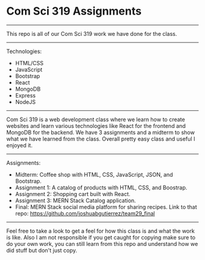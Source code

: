 # Com Sci 319 Assignments
_________________________

This repo is all of our Com Sci 319 work we have done for the class.
_________________________ 

Technologies:
- HTML/CSS
- JavaScript
- Bootstrap
- React
- MongoDB
- Express
- NodeJS
 _________________________

Com Sci 319 is a web development class where we learn how to create websites and learn various technologies like React for the frontend and MongoDB for the backend. We have 3 assignments and a midterm to show what we have learned from the class. Overall pretty easy class and useful I enjoyed it. 

_________________________

Assignments:
- Midterm: Coffee shop with HTML, CSS, JavaScript, JSON, and Bootstrap.
- Assignment 1: A catalog of products with HTML, CSS, and Boostrap.
- Assignment 2: Shopping cart built with React.
- Assignment 3: MERN Stack Catalog application.
- Final: MERN Stack social media platform for sharing recipes. Link to that repo: https://github.com/joshuabgutierrez/team29_final
_________________________

Feel free to take a look to get a feel for how this class is and what the work is like. Also I am not responsible if you get caught for copying make sure to do your own work, you can still learn from this repo and understand how we did stuff but don't just copy. 
